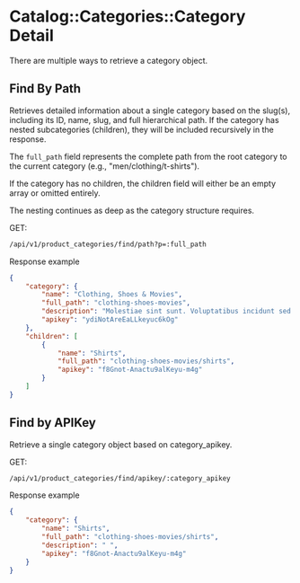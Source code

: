 # Catalog::Categories::Category Detail

There are multiple ways to retrieve a category object. 



## Find By Path

Retrieves detailed information about a single category based on the slug(s), including its ID, name, slug, and full hierarchical path. If the category has nested subcategories (children), they will be included recursively in the response.

The ```full_path``` field represents the complete path from the root category to the current category (e.g., "men/clothing/t-shirts").

If the category has no children, the children field will either be an empty array or omitted entirely.

The nesting continues as deep as the category structure requires.

GET:
```bash
/api/v1/product_categories/find/path?p=:full_path
```

Response example
```json
{
    "category": {
        "name": "Clothing, Shoes & Movies",
        "full_path": "clothing-shoes-movies",
        "description": "Molestiae sint sunt. Voluptatibus incidunt sed. Sit quasi sunt.",
        "apikey": "ydiNotAreEaLLkeyuc6kOg"
    },
    "children": [
        {
            "name": "Shirts",
            "full_path": "clothing-shoes-movies/shirts",
            "apikey": "f8Gnot-Anactu9alKeyu-m4g"
        }
    ]
}
```

## Find by APIKey

Retrieve a single category object based on category_apikey.

GET:
```bash
/api/v1/product_categories/find/apikey/:category_apikey
```

Response example
```json
{
    "category": {
        "name": "Shirts",
        "full_path": "clothing-shoes-movies/shirts",
        "description": " ",
        "apikey": "f8Gnot-Anactu9alKeyu-m4g"
    }
}

```

